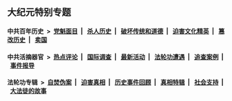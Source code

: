 ## 大纪元特别专题

#### 中共百年历史 &nbsp;>&nbsp; [党魁面目](indexes/nf1176107/README.md?11280430) &nbsp;| &nbsp; [杀人历史](indexes/nf1176106/README.md?11280430) &nbsp;| &nbsp; [破坏传统和道德](indexes/nf1176106/README.md?11280430) &nbsp;| &nbsp; [迫害文化精英](indexes/nf1176111/README.md?11280430) &nbsp;| &nbsp; [篡改历史](indexes/nf1176115/README.md?11280430) &nbsp;| &nbsp; [卖国](indexes/nf1176117/README.md?11280430) 

#### 中共活摘器官 &nbsp;>&nbsp; [热点评论](indexes/nf5879/README.md?11280430) &nbsp;| &nbsp; [国际调查](indexes/nf5947/README.md?11280430) &nbsp;| &nbsp; [最新活动](indexes/nf5883/README.md?11280430) &nbsp;| &nbsp; [法轮功遭遇](indexes/nf5881/README.md?11280430) &nbsp;| &nbsp; [追查案例](indexes/nf5880/README.md?11280430) &nbsp;| &nbsp; [事件报导](indexes/nf5877/README.md?11280430) 

#### 法轮功专辑 &nbsp;>&nbsp; [自焚伪案](indexes/nf5562/README.md?11280430) &nbsp;| &nbsp; [迫害真相](indexes/nf4379/README.md?11280430) &nbsp;| &nbsp; [历史事件回顾](indexes/nf5793/README.md?11280430) &nbsp;| &nbsp; [真相特辑](indexes/nf4389/README.md?11280430) &nbsp;| &nbsp; [社会支持](indexes/nf4386/README.md?11280430) &nbsp;| &nbsp; [大法徒的故事](indexes/nf1147481/README.md?11280430) 


